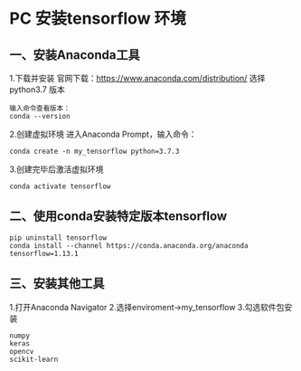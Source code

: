 # PC 安装tensorflow 环境
## 一、安装Anaconda工具
1.下载并安装
官网下载：https://www.anaconda.com/distribution/
选择python3.7 版本
```
输入命令查看版本：
conda --version
```
2.创建虚拟环境
进入Anaconda Prompt，输入命令：
```
conda create -n my_tensorflow python=3.7.3
```
3.创建完毕后激活虚拟环境
```
conda activate tensorflow
```

## 二、使用conda安装特定版本tensorflow
```
pip uninstall tensorflow
conda install --channel https://conda.anaconda.org/anaconda tensorflow=1.13.1
```

## 三、安装其他工具
1.打开Anaconda Navigator
2.选择enviroment->my_tensorflow
3.勾选软件包安装
```
numpy
keras
opencv
scikit-learn
```
